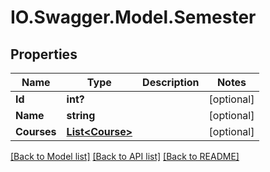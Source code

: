# IO.Swagger.Model.Semester
## Properties

Name | Type | Description | Notes
------------ | ------------- | ------------- | -------------
**Id** | **int?** |  | [optional] 
**Name** | **string** |  | [optional] 
**Courses** | [**List&lt;Course&gt;**](Course.md) |  | [optional] 

[[Back to Model list]](../README.md#documentation-for-models) [[Back to API list]](../README.md#documentation-for-api-endpoints) [[Back to README]](../README.md)

